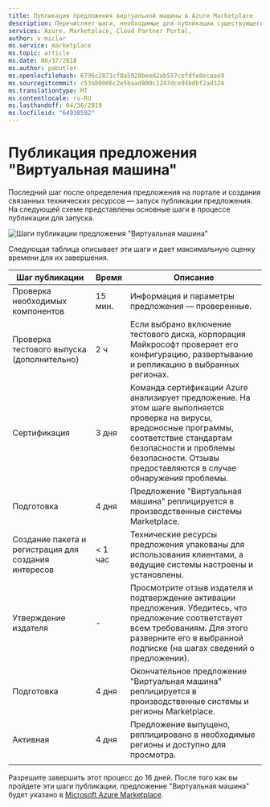 ```yaml
---
title: Публикация предложения виртуальной машины в Azure Marketplace
description: Перечисляет шаги, необходимые для публикации существующего предложения "Виртуальная машина" в Azure Marketplace.
services: Azure, Marketplace, Cloud Partner Portal,
author: v-miclar
ms.service: marketplace
ms.topic: article
ms.date: 08/17/2018
ms.author: pabutler
ms.openlocfilehash: 6796c2871cf8a5928beed2ab557cefdfe8ecaae9
ms.sourcegitcommit: c53a800d6c2e5baad800c1247dce94bdbf2ad324
ms.translationtype: MT
ms.contentlocale: ru-RU
ms.lasthandoff: 04/30/2019
ms.locfileid: "64938592"
---
```

# <a name="publish-a-virtual-machine-offer"></a>Публикация предложения "Виртуальная машина"

 Последний шаг после определения предложения на портале и создания связанных технических ресурсов — запуск публикации предложения. На следующей схеме представлены основные шаги в процессе публикации для запуска.

![Шаги публикации предложения "Виртуальная машина"](./media/publishvm_013.png)

Следующая таблица описывает эти шаги и дает максимальную оценку времени для их завершения.
<!-- we need to tell them that if an offer seems stuck in a step, to know that they should file a support ticket (link to support ticket doc) -->


|  **Шаг публикации**           | **Время**    | **Описание**                                                            |
|  -------------------           | --------    | ---------------                                                            |
| Проверка необходимых компонентов         | 15 мин.   | Информация и параметры предложения — проверенные.                        |
| Проверка тестового выпуска (дополнительно) | 2 ч | Если выбрано включение тестового диска, корпорация Майкрософт проверяет его конфигурацию, развертывание и репликацию в выбранных регионах. |
| Сертификация                  | 3 дня | Команда сертификации Azure анализирует предложение. На этом шаге выполняется проверка на вирусы, вредоносные программы, соответствие стандартам безопасности и проблемы безопасности. Отзывы предоставляются в случае обнаружения проблемы. |
| Подготовка                   | 4 дня   | Предложение "Виртуальная машина" реплицируется в производственные системы Marketplace.               |
| Создание пакета и регистрация для создания интересов | \< 1 час  | Технические ресурсы предложения упакованы для использования клиентами, а ведущие системы настроены и установлены. |
|  Утверждение издателя             |  -        | Просмотрите отзыв издателя и подтверждение активации предложения. Убедитесь, что предложение соответствует всем требованиям. Для этого разверните его в выбранной подписке (на шагах сведений о предложении).  |
| Подготовка                   | 4 дня | Окончательное предложение "Виртуальная машина" реплицируется в производственные системы и регионы Marketplace. | 
| Активная                           | 4 дня | Предложение выпущено, реплицировано в необходимые регионы и доступно для просмотра. |
|  |  |

Разрешите завершить этот процесс до 16 дней.  После того как вы пройдете эти шаги публикации, предложение "Виртуальная машина" будет указано в [Microsoft Azure Marketplace](https://azuremarketplace.microsoft.com/marketplace/). 

